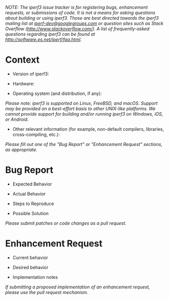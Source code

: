 _NOTE: The iperf3 issue tracker is for registering bugs, enhancement
requests, or submissions of code.  It is not a means for asking
questions about building or using iperf3.  Those are best directed
towards the iperf3 mailing list at iperf-dev@googlegroups.com or
question sites such as Stack Overflow
(http://www.stackoverflow.com/).  A list of frequently-asked questions
regarding iperf3 can be found at http://software.es.net/iperf/faq.html._

# Context

* Version of iperf3:

* Hardware:

* Operating system (and distribution, if any):

_Please note: iperf3 is supported on Linux, FreeBSD, and macOS.
Support may be provided on a best-effort basis to other UNIX-like
platforms.  We cannot provide support for building and/or running
iperf3 on Windows, iOS, or Android._

* Other relevant information (for example, non-default compilers,
  libraries, cross-compiling, etc.):

_Please fill out one of the "Bug Report" or "Enhancement Request"
sections, as appropriate._

# Bug Report

* Expected Behavior

* Actual Behavior

* Steps to Reproduce

* Possible Solution

_Please submit patches or code changes as a pull request._

# Enhancement Request

* Current behavior

* Desired behavior

* Implementation notes

_If submitting a proposed implementation of an enhancement request,
please use the pull request mechanism._
